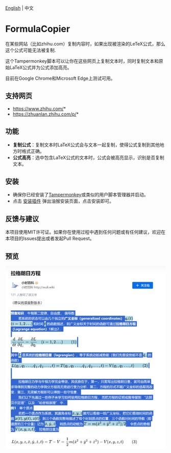 [English](./README_EN.md) | 中文

# FormulaCopier

在某些网站（比如zhihu.com）复制内容时，如果出现被渲染的LeTeX公式，那么这个公式可能无法被复制.

这个Tampermonkey脚本可以让你在这些网页上复制文本时，同时复制文本和原始LaTeX公式并为公式添加高亮。

目前在Google Chrome和Microsoft Edge上测试可用。


## 支持网页

* https://www.zhihu.com/*
* https://zhuanlan.zhihu.com/p/*

## 功能

* **复制公式**：复制文本时LaTeX公式会与文本一起复制，使得公式复制到其他地方时格式正确。  
* **公式高亮**：选中包含LaTeX公式的文本时，公式会被高亮显示，识别是否复制文本。

## 安装

* 确保你已经安装了[Tampermonkey](http://tampermonkey.net/)或类似的用户脚本管理器并启动。
* 点击 [安装插件](https://github.com/yuhangchen0/FormulaCopier/raw/main/FormulaCopier.user.js) 弹出油猴安装页面，点击安装即可。

## 反馈与建议

本项目使用MIT许可证。如果你在使用过程中遇到任何问题或有任何建议，欢迎在本项目的Issues提出或者发起Pull Request。

## 预览

![预览](./img/preview.png)